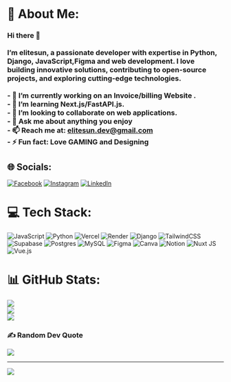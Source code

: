 # 💫 About Me:
### Hi there 👋<br><br>I’m elitesun, a passionate developer with expertise in Python, Django, JavaScript,Figma and web development. I love building innovative solutions, contributing to open-source projects, and exploring cutting-edge technologies.<br><br>- 🔭 I’m currently working on an Invoice/billing Website .<br>- 🌱 I’m learning Next.js/FastAPI.js.<br>- 👯 I’m looking to collaborate on web applications.<br>- 💬 Ask me about anything you enjoy<br>- 📫 Reach me at: elitesun.dev@gmail.com<br>- ⚡ Fun fact: Love GAMING and Designing<br>


## 🌐 Socials:
[![Facebook](https://img.shields.io/badge/Facebook-%231877F2.svg?logo=Facebook&logoColor=white)](https://www.facebook.com/share/1E9s4aXbzc/) [![Instagram](https://img.shields.io/badge/Instagram-%23E4405F.svg?logo=Instagram&logoColor=white)](https://www.instagram.com/elitesun2004?igsh=YzljYTk1ODg3Zg==) [![LinkedIn](https://img.shields.io/badge/LinkedIn-%230077B5.svg?logo=linkedin&logoColor=white)](https://www.linkedin.com/in/alex-sunday-5942b5328/) 


# 💻 Tech Stack:
![JavaScript](https://img.shields.io/badge/javascript-%23323330.svg?style=flat&logo=javascript&logoColor=%23F7DF1E) ![Python](https://img.shields.io/badge/python-3670A0?style=flat&logo=python&logoColor=ffdd54) ![Vercel](https://img.shields.io/badge/vercel-%23000000.svg?style=flat&logo=vercel&logoColor=white) ![Render](https://img.shields.io/badge/Render-%46E3B7.svg?style=flat&logo=render&logoColor=white) ![Django](https://img.shields.io/badge/django-%23092E20.svg?style=flat&logo=django&logoColor=white) ![TailwindCSS](https://img.shields.io/badge/tailwindcss-%2338B2AC.svg?style=flat&logo=tailwind-css&logoColor=white) ![Supabase](https://img.shields.io/badge/Supabase-3ECF8E?style=flat&logo=supabase&logoColor=white) ![Postgres](https://img.shields.io/badge/postgres-%23316192.svg?style=flat&logo=postgresql&logoColor=white) ![MySQL](https://img.shields.io/badge/mysql-4479A1.svg?style=flat&logo=mysql&logoColor=white) ![Figma](https://img.shields.io/badge/figma-%23F24E1E.svg?style=flat&logo=figma&logoColor=white) ![Canva](https://img.shields.io/badge/Canva-%2300C4CC.svg?style=flat&logo=Canva&logoColor=white) ![Notion](https://img.shields.io/badge/Notion-%23000000.svg?style=flat&logo=notion&logoColor=white)
![Nuxt JS](https://img.shields.io/badge/Nuxt-002E3B?style=for-the-badge&logo=nuxt.js&logoColor=#00DC82) ![Vue.js](https://img.shields.io/badge/vue.js-%2335495e.svg?style=for-the-badge&logo=vuedotjs&logoColor=%234FC08D) 
# 📊 GitHub Stats:
![](https://github-readme-stats.vercel.app/api?username=Elitesun&theme=transparent&hide_border=true&include_all_commits=false&count_private=false)<br/>
![](https://github-readme-streak-stats.herokuapp.com/?user=Elitesun&theme=transparent&hide_border=true)<br/>
![](https://github-readme-stats.vercel.app/api/top-langs/?username=Elitesun&theme=transparent&hide_border=true&include_all_commits=false&count_private=false&layout=compact)

### ✍️ Random Dev Quote
![](https://quotes-github-readme.vercel.app/api?type=horizontal&theme=dark)

---
[![](https://visitcount.itsvg.in/api?id=Elitesun&icon=0&color=0)](https://visitcount.itsvg.in)

<!-- Proudly created with GPRM ( https://gprm.itsvg.in ) -->

